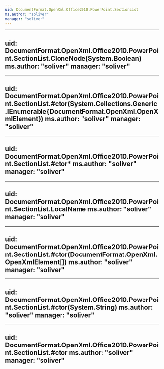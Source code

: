 ```yaml
---
uid: DocumentFormat.OpenXml.Office2010.PowerPoint.SectionList
ms.author: "soliver"
manager: "soliver"
---
```


---
uid: DocumentFormat.OpenXml.Office2010.PowerPoint.SectionList.CloneNode(System.Boolean)
ms.author: "soliver"
manager: "soliver"
---

---
uid: DocumentFormat.OpenXml.Office2010.PowerPoint.SectionList.#ctor(System.Collections.Generic.IEnumerable{DocumentFormat.OpenXml.OpenXmlElement})
ms.author: "soliver"
manager: "soliver"
---

---
uid: DocumentFormat.OpenXml.Office2010.PowerPoint.SectionList.#ctor*
ms.author: "soliver"
manager: "soliver"
---

---
uid: DocumentFormat.OpenXml.Office2010.PowerPoint.SectionList.LocalName
ms.author: "soliver"
manager: "soliver"
---

---
uid: DocumentFormat.OpenXml.Office2010.PowerPoint.SectionList.#ctor(DocumentFormat.OpenXml.OpenXmlElement[])
ms.author: "soliver"
manager: "soliver"
---

---
uid: DocumentFormat.OpenXml.Office2010.PowerPoint.SectionList.#ctor(System.String)
ms.author: "soliver"
manager: "soliver"
---

---
uid: DocumentFormat.OpenXml.Office2010.PowerPoint.SectionList.#ctor
ms.author: "soliver"
manager: "soliver"
---
